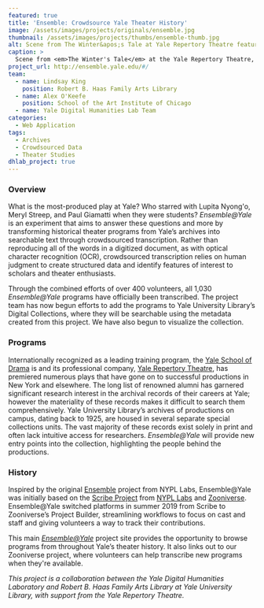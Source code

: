 ```yaml
---
featured: true
title: 'Ensemble: Crowdsource Yale Theater History'
image: /assets/images/projects/originals/ensemble.jpg
thumbnail: /assets/images/projects/thumbs/ensemble-thumb.jpg
alt: Scene from The Winter&apos;s Tale at Yale Repertory Theatre featuring Lupita Nyong&apos;o, one of the productions whose program is featured in the Ensemble application
caption: >
  Scene from <em>The Winter's Tale</em> at the Yale Repertory Theatre, directed by Liz Diamond. 
project_url: http://ensemble.yale.edu/#/
team:
  - name: Lindsay King
    position: Robert B. Haas Family Arts Library
  - name: Alex O'Keefe
    position: School of the Art Institute of Chicago
  - name: Yale Digital Humanities Lab Team
categories:
  - Web Application
tags:
  - Archives
  - Crowdsourced Data
  - Theater Studies
dhlab_project: true
---
```


### Overview

What is the most-produced play at Yale? Who starred with Lupita Nyong'o, Meryl Streep, and Paul Giamatti when they were students? *Ensemble@Yale* is an experiment that aims to answer these questions and more by transforming historical theater programs from Yale’s archives into searchable text through crowdsourced transcription. Rather than reproducing all of the words in a digitized document, as with optical character recognition (OCR), crowdsourced transcription relies on human judgment to create structured data and identify features of interest to scholars and theater enthusiasts.

Through the combined efforts of over 400 volunteers, all 1,030 *Ensemble@Yale* programs have officially been transcribed. The project team has now begun efforts to
add the programs to Yale University Library’s Digital Collections, where they will be searchable using the metadata created from this project. We have also begun to visualize the collection.

### Programs
Internationally recognized as a leading training program, the <a href='https://www.drama.yale.edu/' target='_blank'>Yale School of Drama</a> is and its professional company, <a href='https://www.yalerep.org/' target='_blank'>Yale Repertory Theatre</a>, has premiered numerous plays that have gone on to successful productions in New York and elsewhere. The long list of renowned alumni has garnered significant research interest in the archival records of their careers at Yale; however the materiality of these records makes it difficult to search them comprehensively. Yale University Library’s archives of productions on campus, dating back to 1925, are housed in several separate special collections units. The vast majority of these records exist solely in print and often lack intuitive access for researchers. *Ensemble@Yale* will provide new entry points into the collection, highlighting the people behind the productions.

### History

Inspired by the original <a href='http://ensemble.nypl.org/' target='_blank'>Ensemble</a> project from NYPL Labs, Ensemble@Yale was initially based on the <a href='http://scribeproject.github.io/' target='_blank'>Scribe Project</a> from <a href='https://www.nypl.org/collections/labs' target='_blank'>NYPL Labs</a> and <a href='https://www.zooniverse.org/' target='_blank'>Zooniverse</a>. Ensemble@Yale switched platforms in summer 2019 from Scribe to Zooniverse’s Project Builder, streamlining workflows to focus on cast and staff and giving volunteers a way to track their contributions. 

This main <a href='http://ensemble.yale.edu/#/' target='_blank'>*Ensemble@Yale*</a> project site provides the opportunity to browse programs from throughout Yale’s theater history. It also links out to our Zooniverse project, where volunteers can help transcribe new programs when they're available.

*This project is a collaboration between the Yale Digital Humanities Laboratory and Robert B. Haas Family Arts Library at Yale University Library, with support from the Yale Repertory Theatre.*